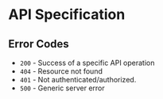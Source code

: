 # API Specification

## Error Codes
- `200` - Success of a specific API operation
- `404` - Resource not found
- `401` - Not authenticated/authorized.
- `500` - Generic server error